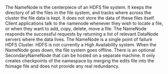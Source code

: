 The NameNode is the centerpiece of an HDFS file system. It keeps the directory of all the files in the file system, and tracks where across the cluster the file data is kept. It does not store the data of these files itself.
Client applications talk to the namenode whenever they wish to locate a file, or when they want to add, copy, delete, move a file. The NameNode responds the successful requests by returning  a list of relevant DataNode servers where the data lives.
The NameNode is a single point of failure HDFS Cluster. HDFS is not currently a High Availability system. When the NameNode goes down, the file system goes offline. There is an optional SecondaryNameNode that can be hosted on a separate machine. It only creates checkpoints of the namespace by merging the edits file into the fsimage file and does not provide any real redundancy. 
